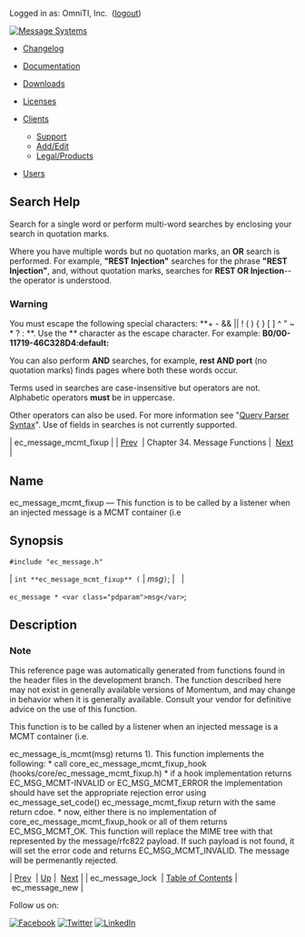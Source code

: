 Logged in as: OmniTI, Inc.  ([logout](https://support.messagesystems.com/logout.php))

[![Message Systems](https://support.messagesystems.com/images/ms-white205.png)](https://support.messagesystems.com/start.php) 

*   [Changelog](https://support.messagesystems.com/start.php?show=changelog)
*   [Documentation](https://support.messagesystems.com/docs/)
*   [Downloads](https://support.messagesystems.com/start.php)

*   [Licenses](https://support.messagesystems.com/license_summary.php)
*   <a href="">Clients</a>
    *   [Support](https://support.messagesystems.com/cs.php)
    *   [Add/Edit](https://support.messagesystems.com/edit_client.php)
    *   [Legal/Products](https://support.messagesystems.com/edit_products.php)
*   [Users](https://support.messagesystems.com/edit_customer.php)

## Search Help

Search for a single word or perform multi-word searches by enclosing your search in quotation marks.

Where you have multiple words but no quotation marks, an **OR** search is performed. For example, **"REST Injection"** searches for the phrase **"REST Injection"**, and, without quotation marks, searches for **REST OR Injection**--the operator is understood.

### Warning

You must escape the following special characters: **+ - && || ! ( ) { } [ ] ^ " ~ * ? : \**. Use the **\** character as the escape character. For example: **B0/00-11719-46C328D4\:default\:**

You can also perform **AND** searches, for example, **rest AND port** (no quotation marks) finds pages where both these words occur.

Terms used in searches are case-insensitive but operators are not. Alphabetic operators **must** be in uppercase.

Other operators can also be used. For more information see "[Query Parser Syntax](https://lucene.apache.org/core/old_versioned_docs/versions/3_0_0/queryparsersyntax.html)". Use of fields in searches is not currently supported.

| ec_message_mcmt_fixup |
| [Prev](apis.ec_message_lock.php)  | Chapter 34. Message Functions |  [Next](apis.ec_message_new.php) |

<a name="apis.ec_message_mcmt_fixup"></a>
## Name

ec_message_mcmt_fixup — This function is to be called by a listener when an injected message is a MCMT container (i.e

## Synopsis

`#include "ec_message.h"`

| `int **ec_message_mcmt_fixup** (` | <var class="pdparam">msg</var>`)`; |   |

`ec_message * <var class="pdparam">msg</var>`;<a name="idp28583024"></a>
## Description

### Note

This reference page was automatically generated from functions found in the header files in the development branch. The function described here may not exist in generally available versions of Momentum, and may change in behavior when it is generally available. Consult your vendor for definitive advice on the use of this function.

This function is to be called by a listener when an injected message is a MCMT container (i.e.

ec_message_is_mcmt(msg) returns 1). This function implements the following: * call core_ec_message_mcmt_fixup_hook (hooks/core/ec_message_mcmt_fixup.h) * if a hook implementation returns EC_MSG_MCMT-INVALID or EC_MSG_MCMT_ERROR the implementation should have set the appropriate rejection error using ec_message_set_code() ec_message_mcmt_fixup return with the same return cdoe. * now, either there is no implementation of core_ec_message_mcmt_fixup_hook or all of them returns EC_MSG_MCMT_OK. This function will replace the MIME tree with that represented by the message/rfc822 payload. If such payload is not found, it will set the error code and returns EC_MSG_MCMT_INVALID. The message will be permenantly rejected.

| [Prev](apis.ec_message_lock.php)  | [Up](ec_message.php) |  [Next](apis.ec_message_new.php) |
| ec_message_lock  | [Table of Contents](index.php) |  ec_message_new |

Follow us on:

[![Facebook](https://support.messagesystems.com/images/icon-facebook.png)](http://www.facebook.com/messagesystems) [![Twitter](https://support.messagesystems.com/images/icon-twitter.png)](http://twitter.com/#!/MessageSystems) [![LinkedIn](https://support.messagesystems.com/images/icon-linkedin.png)](http://www.linkedin.com/company/message-systems)